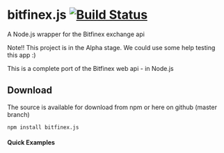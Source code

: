 bitfinex.js  [![Build Status](https://travis-ci.org/jxm262/bitfinex.js.svg?branch=master)](https://travis-ci.org/jxm262/bitfinex.js)
=============
A Node.js wrapper for the Bitfinex exchange api

Note!!  This project is in the Alpha stage.  We could use some help testing this app :)

This is a complete port of the Bitfinex web api - in Node.js

## Download

The source is available for download from npm or here on github (master branch)

    npm install bitfinex.js

#### Quick Examples    

